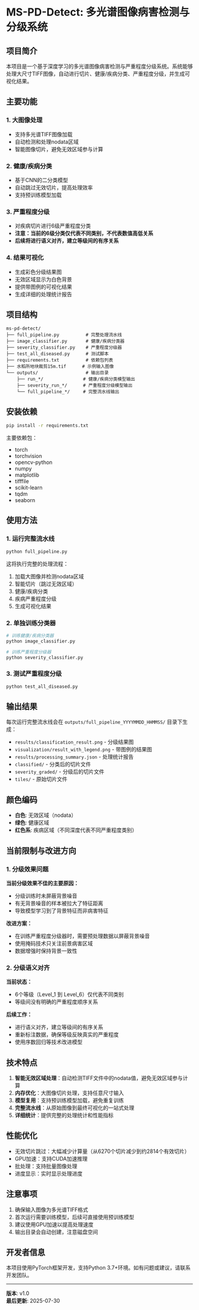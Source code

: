 # MS-PD-Detect: 多光谱图像病害检测与分级系统

## 项目简介

本项目是一个基于深度学习的多光谱图像病害检测与严重程度分级系统。系统能够处理大尺寸TIFF图像，自动进行切片、健康/疾病分类、严重程度分级，并生成可视化结果。

## 主要功能

### 1. 大图像处理
- 支持多光谱TIFF图像加载
- 自动检测和处理nodata区域
- 智能图像切片，避免无效区域参与计算

### 2. 健康/疾病分类
- 基于CNN的二分类模型
- 自动跳过无效切片，提高处理效率
- 支持预训练模型加载

### 3. 严重程度分级
- 对疾病切片进行6级严重程度分类
- **注意：当前的6级分类仅代表不同类别，不代表数值高低关系**
- **后续将进行语义对齐，建立等级间的有序关系**

### 4. 结果可视化
- 生成彩色分级结果图
- 无效区域显示为白色背景
- 提供带图例的可视化结果
- 生成详细的处理统计报告

## 项目结构

```
ms-pd-detect/
├── full_pipeline.py          # 完整处理流水线
├── image_classifier.py       # 健康/疾病分类器
├── severity_classifier.py    # 严重程度分级器
├── test_all_diseased.py      # 测试脚本
├── requirements.txt          # 依赖包列表
├── 水稻所地块裁剪15m.tif      # 示例输入图像
└── outputs/                  # 输出目录
    ├── run_*/               # 健康/疾病分类模型输出
    ├── severity_run_*/      # 严重程度分级模型输出
    └── full_pipeline_*/     # 完整流水线输出
```

## 安装依赖

```bash
pip install -r requirements.txt
```

主要依赖包：
- torch
- torchvision
- opencv-python
- numpy
- matplotlib
- tifffile
- scikit-learn
- tqdm
- seaborn

## 使用方法

### 1. 运行完整流水线

```bash
python full_pipeline.py
```

这将执行完整的处理流程：
1. 加载大图像并检测nodata区域
2. 智能切片（跳过无效区域）
3. 健康/疾病分类
4. 疾病严重程度分级
5. 生成可视化结果

### 2. 单独训练分类器

```bash
# 训练健康/疾病分类器
python image_classifier.py

# 训练严重程度分级器
python severity_classifier.py
```

### 3. 测试严重程度分级

```bash
python test_all_diseased.py
```

## 输出结果

每次运行完整流水线会在 `outputs/full_pipeline_YYYYMMDD_HHMMSS/` 目录下生成：

- `results/classification_result.png` - 分级结果图
- `visualization/result_with_legend.png` - 带图例的结果图
- `results/processing_summary.json` - 处理统计报告
- `classified/` - 分类后的切片文件
- `severity_graded/` - 分级后的切片文件
- `tiles/` - 原始切片文件

## 颜色编码

- **白色**: 无效区域（nodata）
- **绿色**: 健康区域
- **红色系**: 疾病区域（不同深度代表不同严重程度类别）

## 当前限制与改进方向

### 1. 分级效果问题

**当前分级效果不佳的主要原因：**
- 分级训练时未屏蔽背景噪音
- 有无背景噪音的样本被拉大了特征距离
- 导致模型学习到了背景特征而非病害特征

**改进方案：**
- 在训练严重程度分级器时，需要预处理数据以屏蔽背景噪音
- 使用掩码技术只关注前景病害区域
- 数据增强时保持背景一致性

### 2. 分级语义对齐

**当前状态：**
- 6个等级（Level_1 到 Level_6）仅代表不同类别
- 等级间没有明确的严重程度顺序关系

**后续工作：**
- 进行语义对齐，建立等级间的有序关系
- 重新标注数据，确保等级反映真实的严重程度
- 使用序数回归等技术改进模型

## 技术特点

1. **智能无效区域处理**：自动检测TIFF文件中的nodata值，避免无效区域参与计算
2. **内存优化**：大图像切片处理，支持任意尺寸输入
3. **模型复用**：支持预训练模型加载，避免重复训练
4. **完整流水线**：从原始图像到最终可视化的一站式处理
5. **详细统计**：提供完整的处理统计和性能指标

## 性能优化

- 无效切片跳过：大幅减少计算量（从6270个切片减少到约2814个有效切片）
- GPU加速：支持CUDA加速推理
- 批处理：支持批量图像处理
- 进度显示：实时显示处理进度

## 注意事项

1. 确保输入图像为多光谱TIFF格式
2. 首次运行需要训练模型，后续可直接使用预训练模型
3. 建议使用GPU加速以提高处理速度
4. 输出目录会自动创建，注意磁盘空间

## 开发者信息

本项目使用PyTorch框架开发，支持Python 3.7+环境。如有问题或建议，请联系开发团队。

---

**版本**: v1.0  
**最后更新**: 2025-07-30